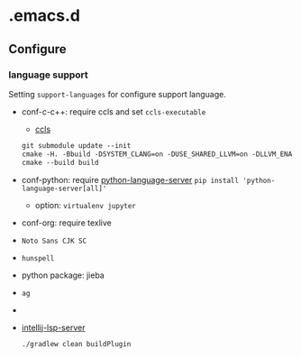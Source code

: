 # .emacs.d
## Configure
### language support
Setting `support-languages` for configure support language.
- conf-c-c++: require ccls and set `ccls-executable`
  - [ccls](https://github.com/MaskRay/ccls)
  ```Makefile
  git submodule update --init
  cmake -H. -Bbuild -DSYSTEM_CLANG=on -DUSE_SHARED_LLVM=on -DLLVM_ENABLE_RTTI=on
  cmake --build build
  ```
- conf-python: require [python-language-server](https://github.com/palantir/python-language-server)
  `pip install 'python-language-server[all]'`
  - option: `virtualenv jupyter`
- conf-org: require texlive

- `Noto Sans CJK SC`
- `hunspell`
- python package: jieba
- `ag`
-
- [intellij-lsp-server](https://github.com/Ruin0x11/intellij-lsp-server)
  ```Makefile
  ./gradlew clean buildPlugin
  ```
